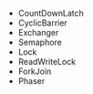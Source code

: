 - CountDownLatch
- CyclicBarrier
- Exchanger
- Semaphore
- Lock
- ReadWriteLock
- ForkJoin
- Phaser

